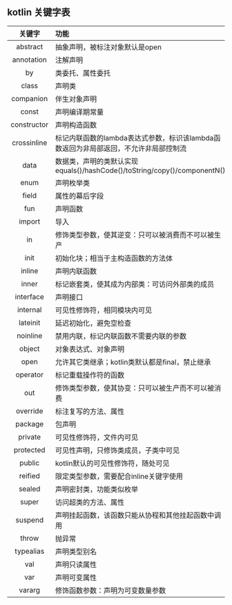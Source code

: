 kotlin 关键字表
-------------

|关键字|功能|
|:----:|:----|
|abstract|抽象声明，被标注对象默认是open|
|annotation|注解声明|
|by|类委托、属性委托|
|class|声明类|
|companion|伴生对象声明|
|const|声明编译期常量|
|constructor|声明构造函数|
|crossinline|标记内联函数的lambda表达式参数，标识该lambda函数返回为非局部返回，不允许非局部控制流|
|data|数据类，声明的类默认实现equals()/hashCode()/toString/copy()/componentN()|
|enum|声明枚举类|
|field|属性的幕后字段|
|fun|声明函数|
|import|导入|
|in|修饰类型参数，使其逆变：只可以被消费而不可以被生产|
|init|初始化块；相当于主构造函数的方法体|
|inline|声明内联函数|
|inner|标记嵌套类，使其成为内部类：可访问外部类的成员|
|interface|声明接口|
|internal|可见性修饰符，相同模块内可见|
|lateinit|延迟初始化，避免空检查|
|noinline|禁用内联，标记内联函数不需要内联的参数|
|object|对象表达式、对象声明|
|open|允许其它类继承；kotlin类默认都是final，禁止继承|
|operator|标记重载操作符的函数|
|out|修饰类型参数，使其协变：只可以被生产而不可以被消费|
|override|标注复写的方法、属性|
|package|包声明|
|private|可见性修饰符，文件内可见|
|protected|可见性声明，只修饰类成员，子类中可见|
|public|kotlin默认的可见性修饰符，随处可见|
|reified|限定类型参数，需要配合inline关键字使用|
|sealed|声明密封类，功能类似枚举|
|super|访问超类的方法、属性|
|suspend|声明挂起函数，该函数只能从协程和其他挂起函数中调用|
|throw|抛异常|
|typealias|声明类型别名|
|val|声明只读属性|
|var|声明可变属性|
|vararg|修饰函数参数：声明为可变数量参数|